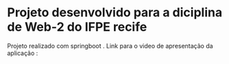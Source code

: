 #  Projeto desenvolvido para a diciplina de Web-2 do IFPE recife
Projeto realizado com springboot . 
Link para o video de apresentação da aplicação : 
